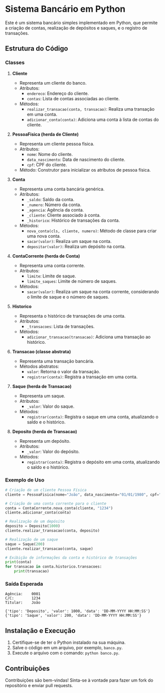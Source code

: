 # Sistema Bancário em Python

Este é um sistema bancário simples implementado em Python, que permite a criação de contas, realização de depósitos e saques, e o registro de transações.

## Estrutura do Código

### Classes

1. **Cliente**
   - Representa um cliente do banco.
   - Atributos:
     - `endereco`: Endereço do cliente.
     - `contas`: Lista de contas associadas ao cliente.
   - Métodos:
     - `realizar_transacao(conta, transacao)`: Realiza uma transação em uma conta.
     - `adicionar_conta(conta)`: Adiciona uma conta à lista de contas do cliente.

2. **PessoaFisica (herda de Cliente)**
   - Representa um cliente pessoa física.
   - Atributos:
     - `nome`: Nome do cliente.
     - `data_nascimento`: Data de nascimento do cliente.
     - `cpf`: CPF do cliente.
   - Método: Construtor para inicializar os atributos de pessoa física.

3. **Conta**
   - Representa uma conta bancária genérica.
   - Atributos:
     - `_saldo`: Saldo da conta.
     - `_numero`: Número da conta.
     - `_agencia`: Agência da conta.
     - `_cliente`: Cliente associado à conta.
     - `_historico`: Histórico de transações da conta.
   - Métodos:
     - `nova_conta(cls, cliente, numero)`: Método de classe para criar uma nova conta.
     - `sacar(valor)`: Realiza um saque na conta.
     - `depositar(valor)`: Realiza um depósito na conta.

4. **ContaCorrente (herda de Conta)**
   - Representa uma conta corrente.
   - Atributos:
     - `limite`: Limite de saque.
     - `limite_saques`: Limite de número de saques.
   - Métodos:
     - `sacar(valor)`: Realiza um saque na conta corrente, considerando o limite de saque e o número de saques.

5. **Historico**
   - Representa o histórico de transações de uma conta.
   - Atributos:
     - `_transacoes`: Lista de transações.
   - Métodos:
     - `adicionar_transacao(transacao)`: Adiciona uma transação ao histórico.

6. **Transacao (classe abstrata)**
   - Representa uma transação bancária.
   - Métodos abstratos:
     - `valor`: Retorna o valor da transação.
     - `registrar(conta)`: Registra a transação em uma conta.

7. **Saque (herda de Transacao)**
   - Representa um saque.
   - Atributos:
     - `_valor`: Valor do saque.
   - Métodos:
     - `registrar(conta)`: Registra o saque em uma conta, atualizando o saldo e o histórico.

8. **Deposito (herda de Transacao)**
   - Representa um depósito.
   - Atributos:
     - `_valor`: Valor do depósito.
   - Métodos:
     - `registrar(conta)`: Registra o depósito em uma conta, atualizando o saldo e o histórico.

### Exemplo de Uso

```python
# Criação de um cliente Pessoa Física
cliente = PessoaFisica(nome="João", data_nascimento="01/01/1980", cpf="12345678900", endereco="Rua A, 123")

# Criação de uma conta corrente para o cliente
conta = ContaCorrente.nova_conta(cliente, "1234")
cliente.adicionar_conta(conta)

# Realização de um depósito
deposito = Deposito(1000)
cliente.realizar_transacao(conta, deposito)

# Realização de um saque
saque = Saque(200)
cliente.realizar_transacao(conta, saque)

# Exibição de informações da conta e histórico de transações
print(conta)
for transacao in conta.historico.transacoes:
    print(transacao)
```

### Saída Esperada

```
Agência:    0001
C/C:        1234
Titular:    João

{'tipo': 'Deposito', 'valor': 1000, 'data': 'DD-MM-YYYY HH:MM:SS'}
{'tipo': 'Saque', 'valor': 200, 'data': 'DD-MM-YYYY HH:MM:SS'}
```

## Instalação e Execução

1. Certifique-se de ter o Python instalado na sua máquina.
2. Salve o código em um arquivo, por exemplo, `banco.py`.
3. Execute o arquivo com o comando: `python banco.py`.

## Contribuições

Contribuições são bem-vindas! Sinta-se à vontade para fazer um fork do repositório e enviar pull requests.

